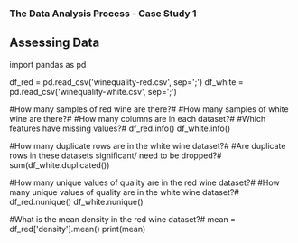 ### The Data Analysis Process - Case Study 1 ###

## Assessing Data ##

import pandas as pd

df_red = pd.read_csv('winequality-red.csv', sep=';')
df_white = pd.read_csv('winequality-white.csv', sep=';')

#How many samples of red wine are there?#
#How many samples of white wine are there?#
#How many columns are in each dataset?#
#Which features have missing values?#
df_red.info()
df_white.info()

#How many duplicate rows are in the white wine dataset?#
#Are duplicate rows in these datasets significant/ need to be dropped?#
sum(df_white.duplicated())

#How many unique values of quality are in the red wine dataset?#
#How many unique values of quality are in the white wine dataset?#
df_red.nunique()
df_white.nunique()

#What is the mean density in the red wine dataset?#
mean = df_red['density'].mean()
print(mean)
